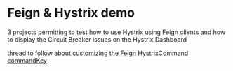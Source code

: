 # Feign & Hystrix demo

3 projects permitting to test how to use Hystrix using Feign clients and how to display the Circuit Breaker issues on the Hystrix Dashboard

[thread to follow about customizing the Feign HystrixCommand commandKey](https://github.com/OpenFeign/feign/pull/447)
